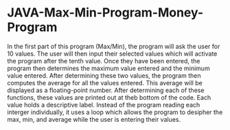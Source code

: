 # JAVA-Max-Min-Program-Money-Program

In the first part of this program (Max/Min), the program will ask the user for 10 values. The user will then input their selected values which will activate the program after the tenth value. Once they have been entered, the program then determines the maximum value entered and the minimum value entered. After determining these two values, the program then computes the average for all the values entered. This average will be displayed as a floating-point number. After determining each of these functions, these values are printed out at theb bottom of the code. Each value holds a descriptive label. Instead of the program reading each interger individually, it uses a loop which allows the program to desipher the max, min, and average while the user is entering their values. 
